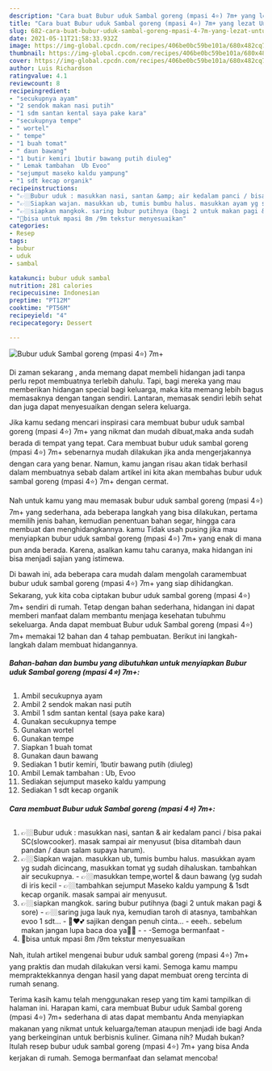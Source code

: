 ```yaml
---
description: "Cara buat Bubur uduk Sambal goreng (mpasi 4⭐) 7m+ yang lezat Untuk Jualan"
title: "Cara buat Bubur uduk Sambal goreng (mpasi 4⭐) 7m+ yang lezat Untuk Jualan"
slug: 682-cara-buat-bubur-uduk-sambal-goreng-mpasi-4-7m-yang-lezat-untuk-jualan
date: 2021-05-11T21:58:33.932Z
image: https://img-global.cpcdn.com/recipes/406be0bc59be101a/680x482cq70/bubur-uduk-sambal-goreng-mpasi-4⭐-7m-foto-resep-utama.jpg
thumbnail: https://img-global.cpcdn.com/recipes/406be0bc59be101a/680x482cq70/bubur-uduk-sambal-goreng-mpasi-4⭐-7m-foto-resep-utama.jpg
cover: https://img-global.cpcdn.com/recipes/406be0bc59be101a/680x482cq70/bubur-uduk-sambal-goreng-mpasi-4⭐-7m-foto-resep-utama.jpg
author: Luis Richardson
ratingvalue: 4.1
reviewcount: 8
recipeingredient:
- "secukupnya ayam"
- "2 sendok makan nasi putih"
- "1 sdm santan kental saya pake kara"
- "secukupnya tempe"
- " wortel"
- " tempe"
- "1 buah tomat"
- " daun bawang"
- "1 butir kemiri 1butir bawang putih diuleg"
- " Lemak tambahan  Ub Evoo"
- "sejumput maseko kaldu yampung"
- "1 sdt kecap organik"
recipeinstructions:
- "👉🏼Bubur uduk : masukkan nasi, santan &amp; air kedalam panci / bisa pakai SC(slowcooker). masak sampai air menyusut (bisa ditambah daun pandan / daun salam supaya harum)."
- "👉🏼Siapkan wajan. masukkan ub, tumis bumbu halus. masukkan ayam yg sudah dicincang, masukkan tomat yg sudah dihaluskan. tambahkan air secukupnya.  👉🏼masukkan tempe,wortel &amp; daun bawang (yg sudah di iris kecil 👉🏼tambahkan sejumput Maseko kaldu yampung &amp; 1sdt kecap organik. masak sampai air menyusut."
- "👉🏼siapkan mangkok. saring bubur putihnya (bagi 2 untuk makan pagi &amp; sore) 👉🏼saring juga lauk nya, kemudian taroh di atasnya, tambahkan evoo 1 sdt... 🥣♥️💕 sajikan dengan penuh cinta...  eeeh.. sebelum makan jangan lupa baca doa ya🤲🏻   -Semoga bermanfaat -"
- "📝bisa untuk mpasi 8m /9m tekstur menyesuaikan"
categories:
- Resep
tags:
- bubur
- uduk
- sambal

katakunci: bubur uduk sambal 
nutrition: 281 calories
recipecuisine: Indonesian
preptime: "PT12M"
cooktime: "PT56M"
recipeyield: "4"
recipecategory: Dessert

---
```



![Bubur uduk Sambal goreng (mpasi 4⭐) 7m+](https://img-global.cpcdn.com/recipes/406be0bc59be101a/680x482cq70/bubur-uduk-sambal-goreng-mpasi-4⭐-7m-foto-resep-utama.jpg)

Di zaman  sekarang , anda memang dapat membeli hidangan jadi tanpa perlu repot membuatnya terlebih dahulu. Tapi, bagi mereka yang mau memberikan hidangan special bagi keluarga, maka kita memang lebih bagus memasaknya dengan tangan sendiri. Lantaran, memasak sendiri lebih sehat dan juga dapat menyesuaikan dengan selera keluarga.

Jika kamu sedang mencari inspirasi cara membuat bubur uduk sambal goreng (mpasi 4⭐) 7m+ yang nikmat dan mudah dibuat,maka anda sudah berada di tempat yang tepat. Cara membuat bubur uduk sambal goreng (mpasi 4⭐) 7m+  sebenarnya mudah dilakukan jika anda mengerjakannya dengan cara yang benar. Namun, kamu jangan risau akan tidak berhasil dalam membuatnya 
sebab dalam artikel ini kita akan membahas bubur uduk sambal goreng (mpasi 4⭐) 7m+ dengan cermat.  



Nah untuk kamu yang mau memasak bubur uduk sambal goreng (mpasi 4⭐) 7m+ yang sederhana, ada beberapa langkah yang bisa dilakukan, pertama memilih jenis bahan, kemudian penentuan bahan segar, hingga cara membuat dan menghidangkannya. kamu Tidak usah pusing jika mau menyiapkan bubur uduk sambal goreng (mpasi 4⭐) 7m+ yang enak di mana pun anda berada. Karena, asalkan kamu  tahu caranya, maka hidangan ini bisa menjadi sajian yang istimewa.

Di bawah ini, ada beberapa cara mudah dalam mengolah caramembuat bubur uduk sambal goreng (mpasi 4⭐) 7m+ yang siap dihidangkan. Sekarang, yuk kita coba ciptakan bubur uduk sambal goreng (mpasi 4⭐) 7m+ sendiri di rumah. Tetap dengan bahan sederhana, hidangan ini dapat memberi manfaat dalam membantu menjaga kesehatan tubuhmu sekeluarga. Anda dapat membuat Bubur uduk Sambal goreng (mpasi 4⭐) 7m+ memakai 12 bahan dan 4 tahap pembuatan. Berikut ini langkah-langkah dalam membuat hidangannya.

<!--inarticleads1-->

##### Bahan-bahan dan bumbu yang dibutuhkan untuk menyiapkan Bubur uduk Sambal goreng (mpasi 4⭐) 7m+:

1. Ambil secukupnya ayam
1. Ambil 2 sendok makan nasi putih
1. Ambil 1 sdm santan kental (saya pake kara)
1. Gunakan secukupnya tempe
1. Gunakan  wortel
1. Gunakan  tempe
1. Siapkan 1 buah tomat
1. Gunakan  daun bawang
1. Sediakan 1 butir kemiri, 1butir bawang putih (diuleg)
1. Ambil  Lemak tambahan : Ub, Evoo
1. Sediakan sejumput maseko kaldu yampung
1. Sediakan 1 sdt kecap organik




<!--inarticleads2-->

##### Cara membuat Bubur uduk Sambal goreng (mpasi 4⭐) 7m+:

1. 👉🏼Bubur uduk : masukkan nasi, santan &amp; air kedalam panci / bisa pakai SC(slowcooker). masak sampai air menyusut (bisa ditambah daun pandan / daun salam supaya harum).
1. 👉🏼Siapkan wajan. masukkan ub, tumis bumbu halus. masukkan ayam yg sudah dicincang, masukkan tomat yg sudah dihaluskan. tambahkan air secukupnya.  - 👉🏼masukkan tempe,wortel &amp; daun bawang (yg sudah di iris kecil - 👉🏼tambahkan sejumput Maseko kaldu yampung &amp; 1sdt kecap organik. masak sampai air menyusut.
1. 👉🏼siapkan mangkok. saring bubur putihnya (bagi 2 untuk makan pagi &amp; sore) - 👉🏼saring juga lauk nya, kemudian taroh di atasnya, tambahkan evoo 1 sdt... - 🥣♥️💕 sajikan dengan penuh cinta...  - eeeh.. sebelum makan jangan lupa baca doa ya🤲🏻 -   - -Semoga bermanfaat -
1. 📝bisa untuk mpasi 8m /9m tekstur menyesuaikan




Nah, itulah artikel mengenai  bubur uduk sambal goreng (mpasi 4⭐) 7m+  yang praktis dan mudah dilakukan versi kami. Semoga kamu mampu mempraktekkannya dengan hasil yang dapat membuat oreng tercinta di rumah senang. 

Terima kasih kamu telah menggunakan resep yang tim kami tampilkan di halaman ini. Harapan kami, cara membuat  Bubur uduk Sambal goreng (mpasi 4⭐) 7m+ sederhana di atas dapat membantu Anda menyiapkan makanan yang nikmat untuk keluarga/teman ataupun menjadi ide bagi Anda yang berkeinginan untuk berbisnis kuliner. Gimana nih? Mudah bukan? Itulah resep bubur uduk sambal goreng (mpasi 4⭐) 7m+ yang bisa Anda kerjakan di rumah. Semoga bermanfaat dan selamat mencoba!


